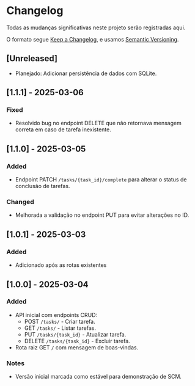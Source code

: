 # Changelog

Todas as mudanças significativas neste projeto serão registradas aqui.

O formato segue [Keep a Changelog](https://keepachangelog.com/en/1.0.0/), e usamos [Semantic Versioning](https://semver.org/spec/v2.0.0.html).

## [Unreleased]
- Planejado: Adicionar persistência de dados com SQLite.

## [1.1.1] - 2025-03-06
### Fixed
- Resolvido bug no endpoint DELETE que não retornava mensagem correta em caso de tarefa inexistente.

## [1.1.0] - 2025-03-05
### Added
- Endpoint PATCH `/tasks/{task_id}/complete` para alterar o status de conclusão de tarefas.

### Changed
- Melhorada a validação no endpoint PUT para evitar alterações no ID.

## [1.0.1] - 2025-03-03
### Added
- Adicionado após as rotas existentes

## [1.0.0] - 2025-03-04
### Added
- API inicial com endpoints CRUD:
  - POST `/tasks/` - Criar tarefa.
  - GET `/tasks/` - Listar tarefas.
  - PUT `/tasks/{task_id}` - Atualizar tarefa.
  - DELETE `/tasks/{task_id}` - Excluir tarefa.
- Rota raiz GET `/` com mensagem de boas-vindas.

### Notes
- Versão inicial marcada como estável para demonstração de SCM.
